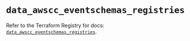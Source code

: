 # `data_awscc_eventschemas_registries`

Refer to the Terraform Registry for docs: [`data_awscc_eventschemas_registries`](https://registry.terraform.io/providers/hashicorp/awscc/0.70.0/docs/data-sources/eventschemas_registries).
